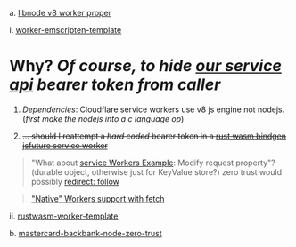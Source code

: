 a. [libnode v8 worker proper](https://github.com/nodejs/node/issues/23265#issuecomment-1236078047)

i. [worker-emscripten-template](https://github.com/cloudflare/worker-emscripten-template/blob/master/webpack.config.js)

# Why? *Of course, to hide [our service api](https://developer.mastercard.com/product/location-intelligence#resources) bearer token from caller*

1. *Dependencies*: Cloudflare service workers use v8 js engine not nodejs. (*first make the nodejs into a c language op*)

2. ~~... should I reattempt a *hard coded* bearer token in a [rust wasm bindgen jsfuture service worker](https://github.com/NickCarducci/mastercard-backbank/blob/maintenance/lib.rs)~~

> "What about [service Workers Example](https://community.cloudflare.com/t/how-to-call-api-using-cloudflare/408641): Modify request property"? (durable object, otherwise just for KeyValue store?) zero trust would possibly [redirect: follow](https://community.cloudflare.com/t/ip-address-of-cloudflare-pages/380083/9)

> ["Native" Workers support with fetch](https://blog.cloudflare.com/workers-rust-sdk/)

ii. [rustwasm-worker-template](https://github.com/cloudflare/rustwasm-worker-template)

b. [mastercard-backbank-node-zero-trust](https://github.com/NickCarducci/mastercard-backbank-node-zero-trust)

